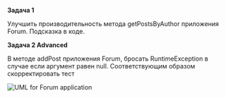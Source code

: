 **Задача 1**

Улучшить производительность метода getPostsByAuthor приложения Forum. Подсказка в коде.  <br/>

**Задача 2 Advanced**

В методе addPost приложения Forum, бросать RuntimeException в случае если аргумент равен null. Соответствующим образом скорректировать тест  <br/>


<img src="https://github.com/ait-tr/cohort28/blob/main/basic_programming/lesson_38/forum.jpg?raw=true" alt="UML for Forum application"/>